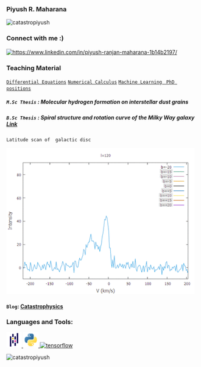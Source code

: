 ###    Piyush R. Maharana
<p align="left"> <img src="https://komarev.com/ghpvc/?username=catastropiyush&label=Profile%20views&color=0e75b6&style=flat" alt="catastropiyush" /> </p>

<h3 align="left">Connect with me :)</h3>
<p align="left">
<a href="https://www.linkedin.com/in/piyush-ranjan-maharana-1b14b2197/" target="blank"><img align="center" src="https://raw.githubusercontent.com/rahuldkjain/github-profile-readme-generator/master/src/images/icons/Social/linked-in-alt.svg" alt="https://www.linkedin.com/in/piyush-ranjan-maharana-1b14b2197/" height="20" width="30" /></a>
</p>

### Teaching Material
<a href=https://github.com/catastropiyush/Teaching_vroom/tree/main/Differential_Equat
 target="_blank"> `Differential Equations`</a>
 <a href= https://github.com/catastropiyush/Teaching_vroom/tree/main/Numerical_Integration
 target="_blank"> `Numerical Calculus`</a>
 <a href= https://github.com/catastropiyush/Teaching_vroom/tree/main/Machine%20Learning
 target="_blank"> `Machine Learning ` </a>
  <a href= https://github.com/catastropiyush/kaam_ki_cheeze
 target="_blank"> `PhD positions`</a>

#####  `M.Sc Thesis` : Molecular hydrogen formation on interstellar dust grains
#####  `B.Sc Thesis` : Spiral structure and rotation curve of the Milky Way galaxy <a href="https://iopscience.iop.org/article/10.1088/1742-6596/2267/1/012053" target="_blank"> Link</a>


`Latitude scan of  galactic disc`

![](https://github.com/catastropiyush/catastropiyush/blob/main/helo.gif) 


#### `Blog`:  <a href="https://piyushmaharanacats.blogspot.com/" target="_blank">Catastrophysics</a>

<h3 align="left">Languages and Tools:</h3>
<p align="left"> <a href="https://pandas.pydata.org/" target="_blank" rel="noreferrer"> <img src="https://raw.githubusercontent.com/devicons/devicon/2ae2a900d2f041da66e950e4d48052658d850630/icons/pandas/pandas-original.svg" alt="pandas" width="40" height="40"/> </a> <a href="https://www.python.org" target="_blank" rel="noreferrer"> <img src="https://raw.githubusercontent.com/devicons/devicon/master/icons/python/python-original.svg" alt="python" width="40" height="40"/> </a> <a href="https://www.tensorflow.org" target="_blank" rel="noreferrer"> <img src="https://www.vectorlogo.zone/logos/tensorflow/tensorflow-icon.svg" alt="tensorflow" width="40" height="40"/> </a>  </p>

<p><img align="left" src="https://github-readme-stats.vercel.app/api/top-langs?username=catastropiyush&show_icons=true&locale=en&layout=compact" alt="catastropiyush" /></p>
